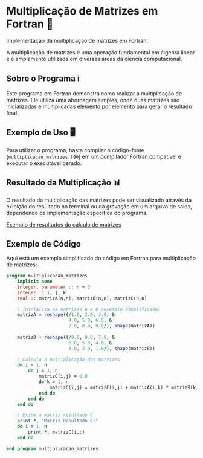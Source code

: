 # Multiplicação de Matrizes em Fortran 🧮

Implementação da multiplicação de matrizes em Fortran.

A multiplicação de matrizes é uma operação fundamental em álgebra linear e é amplamente utilizada em diversas áreas da ciência computacional.

## Sobre o Programa ℹ️

Este programa em Fortran demonstra como realizar a multiplicação de matrizes. Ele utiliza uma abordagem simples, onde duas matrizes são inicializadas e multiplicadas elemento por elemento para gerar o resultado final.

## Exemplo de Uso 🖥️

Para utilizar o programa, basta compilar o código-fonte (`multiplicacao_matrizes.f90`) em um compilador Fortran compatível e executar o executável gerado.

## Resultado da Multiplicação 📊

O resultado da multiplicação das matrizes pode ser visualizado através da exibição do resultado no terminal ou da gravação em um arquivo de saída, dependendo da implementação específica do programa.

[Exemplo de resultados do cálculo de matrizes](./caminho/para/a/imagem/Captura%20de%20tela%20de%202024-06-24%2011-09-22.png)

## Exemplo de Código

Aqui está um exemplo simplificado do código em Fortran para multiplicação de matrizes:

```fortran
program multiplicacao_matrizes
    implicit none
    integer, parameter :: n = 3
    integer :: i, j, k
    real :: matrizA(n,n), matrizB(n,n), matrizC(n,n)

    ! Inicializa as matrizes A e B (exemplo simplificado)
    matrizA = reshape((/1.0, 2.0, 3.0, &
                       4.0, 5.0, 6.0, &
                       7.0, 8.0, 9.0/), shape(matrizA))
    
    matrizB = reshape((/9.0, 8.0, 7.0, &
                       6.0, 5.0, 4.0, &
                       3.0, 2.0, 1.0/), shape(matrizB))

    ! Calcula a multiplicação das matrizes
    do i = 1, n
        do j = 1, n
            matrizC(i,j) = 0.0
            do k = 1, n
                matrizC(i,j) = matrizC(i,j) + matrizA(i,k) * matrizB(k,j)
            end do
        end do
    end do

    ! Exibe a matriz resultado C
    print *, "Matriz Resultado C:"
    do i = 1, n
        print *, matrizC(i,:)
    end do

end program multiplicacao_matrizes
